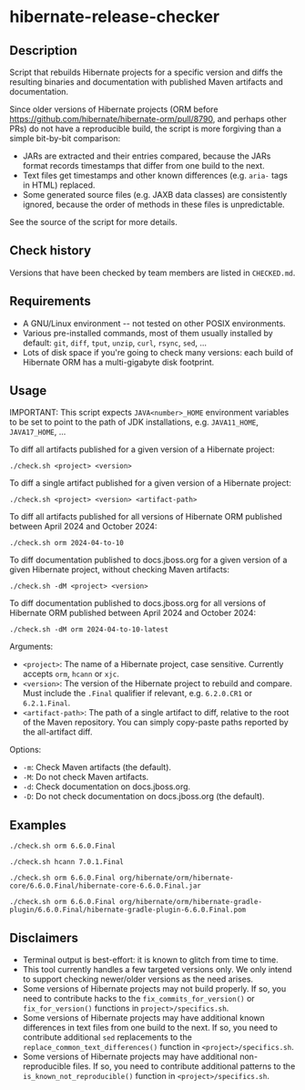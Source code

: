 # hibernate-release-checker

## Description

Script that rebuilds Hibernate projects for a specific version and diffs the resulting binaries and documentation with published Maven artifacts and documentation.

Since older versions of Hibernate projects (ORM before https://github.com/hibernate/hibernate-orm/pull/8790, and perhaps other PRs) do not have a reproducible build, the script is more forgiving than a simple bit-by-bit comparison:

* JARs are extracted and their entries compared, because the JARs format records timestamps that differ from one build to the next.
* Text files get timestamps and other known differences (e.g. `aria-` tags in HTML) replaced.
* Some generated source files (e.g. JAXB data classes) are consistently ignored, because the order of methods in these files is unpredictable. 

See the source of the script for more details.

## Check history

Versions that have been checked by team members are listed in `CHECKED.md`.

## Requirements

* A GNU/Linux environment -- not tested on other POSIX environments.
* Various pre-installed commands, most of them usually installed by default:
  `git`, `diff`, `tput`, `unzip`, `curl`, `rsync`, `sed`, ...
* Lots of disk space if you're going to check many versions: each build of Hibernate ORM has a multi-gigabyte disk footprint.

## Usage

IMPORTANT: This script expects `JAVA<number>_HOME` environment variables to be set to point to the path of JDK installations, e.g. `JAVA11_HOME`, `JAVA17_HOME`, ...

To diff all artifacts published for a given version of a Hibernate project:

```
./check.sh <project> <version>
```

To diff a single artifact published for a given version of a Hibernate project:

```
./check.sh <project> <version> <artifact-path>
```

To diff all artifacts published for all versions of Hibernate ORM published between April 2024 and October 2024:

```
./check.sh orm 2024-04-to-10
```

To diff documentation published to docs.jboss.org for a given version of a given Hibernate project, without checking Maven artifacts:

```
./check.sh -dM <project> <version>
```

To diff documentation published to docs.jboss.org for all versions of Hibernate ORM published between April 2024 and October 2024:

```
./check.sh -dM orm 2024-04-to-10-latest
```

Arguments:

* `<project>`: The name of a Hibernate project, case sensitive. Currently accepts `orm`, `hcann` or `xjc`.
* `<version>`: The version of the Hibernate project to rebuild and compare. Must include the `.Final` qualifier if relevant, e.g. `6.2.0.CR1` or `6.2.1.Final`.
* `<artifact-path>`: The path of a single artifact to diff, relative to the root of the Maven repository. You can simply copy-paste paths reported by the all-artifact diff.

Options:

* `-m`: Check Maven artifacts (the default).
* `-M`: Do not check Maven artifacts.
* `-d`: Check documentation on docs.jboss.org.
* `-D`: Do not check documentation on docs.jboss.org (the default).

## Examples

```shell
./check.sh orm 6.6.0.Final
```

```shell
./check.sh hcann 7.0.1.Final
```

```shell
./check.sh orm 6.6.0.Final org/hibernate/orm/hibernate-core/6.6.0.Final/hibernate-core-6.6.0.Final.jar
```

```shell
./check.sh orm 6.6.0.Final org/hibernate/orm/hibernate-gradle-plugin/6.6.0.Final/hibernate-gradle-plugin-6.6.0.Final.pom
```

## Disclaimers

* Terminal output is best-effort: it is known to glitch from time to time.
* This tool currently handles a few targeted versions only.
  We only intend to support checking newer/older versions as the need arises.
* Some versions of Hibernate projects may not build properly.
  If so, you need to contribute hacks to the `fix_commits_for_version()` or `fix_for_version()` functions in `project>/specifics.sh`.
* Some versions of Hibernate projects may have additional known differences in text files from one build to the next.
  If so, you need to contribute additional `sed` replacements to the `replace_common_text_differences()` function in `<project>/specifics.sh`.
* Some versions of Hibernate projects may have additional non-reproducible files.
  If so, you need to contribute additional patterns to the `is_known_not_reproducible()` function in `<project>/specifics.sh`.